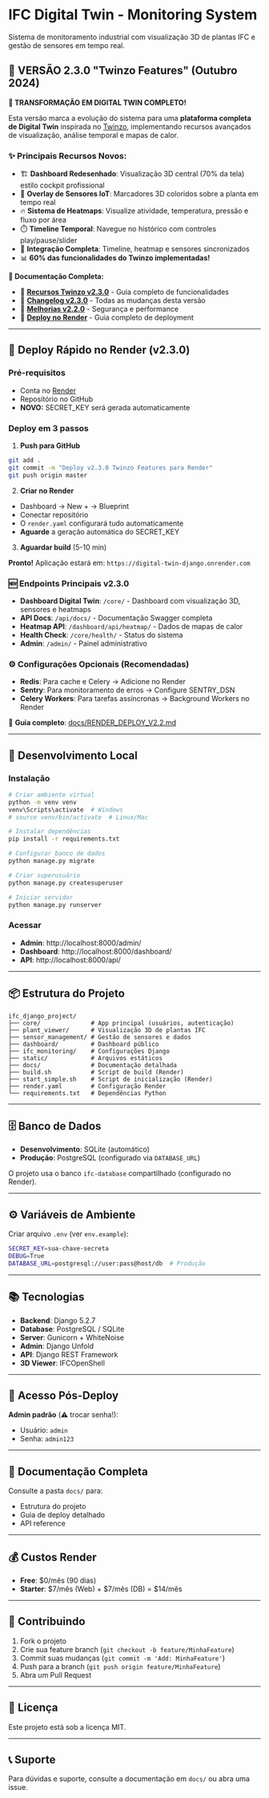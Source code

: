 # IFC Digital Twin - Monitoring System

Sistema de monitoramento industrial com visualização 3D de plantas IFC e gestão de sensores em tempo real.

## 🌟 VERSÃO 2.3.0 "Twinzo Features" (Outubro 2024)

**🎉 TRANSFORMAÇÃO EM DIGITAL TWIN COMPLETO!**

Esta versão marca a evolução do sistema para uma **plataforma completa de Digital Twin** inspirada no [Twinzo](https://twinzo.eu/), implementando recursos avançados de visualização, análise temporal e mapas de calor.

### ✨ Principais Recursos Novos:

- 🏗️ **Dashboard Redesenhado**: Visualização 3D central (70% da tela) estilo cockpit profissional
- 📍 **Overlay de Sensores IoT**: Marcadores 3D coloridos sobre a planta em tempo real
- 🔥 **Sistema de Heatmaps**: Visualize atividade, temperatura, pressão e fluxo por área
- ⏱️ **Timeline Temporal**: Navegue no histórico com controles play/pause/slider
- 🔗 **Integração Completa**: Timeline, heatmap e sensores sincronizados
- 📊 **60% das funcionalidades do Twinzo implementadas!**

**📖 Documentação Completa:**
- 🌟 [**Recursos Twinzo v2.3.0**](docs/TWINZO_FEATURES_V2.3.md) - Guia completo de funcionalidades
- 📝 [**Changelog v2.3.0**](CHANGELOG_v2.3.0.md) - Todas as mudanças desta versão
- 🎉 [**Melhorias v2.2.0**](docs/MELHORIAS_IMPLEMENTADAS_2024.md) - Segurança e performance
- 🚀 [**Deploy no Render**](docs/RENDER_DEPLOY_V2.2.md) - Guia completo de deployment

---

## 🚀 Deploy Rápido no Render (v2.3.0)

### Pré-requisitos
- Conta no [Render](https://render.com/)
- Repositório no GitHub
- **NOVO:** SECRET_KEY será gerada automaticamente

### Deploy em 3 passos

1. **Push para GitHub**
```bash
git add .
git commit -m "Deploy v2.3.0 Twinzo Features para Render"
git push origin master
```

2. **Criar no Render**
- Dashboard → New + → Blueprint
- Conectar repositório
- O `render.yaml` configurará tudo automaticamente
- **Aguarde** a geração automática do SECRET_KEY

3. **Aguardar build** (5-10 min)

**Pronto!** Aplicação estará em: `https://digital-twin-django.onrender.com`

### 🆕 Endpoints Principais v2.3.0
- **Dashboard Digital Twin**: `/core/` - Dashboard com visualização 3D, sensores e heatmaps
- **API Docs**: `/api/docs/` - Documentação Swagger completa
- **Heatmap API**: `/dashboard/api/heatmap/` - Dados de mapas de calor
- **Health Check**: `/core/health/` - Status do sistema
- **Admin**: `/admin/` - Painel administrativo

### ⚙️ Configurações Opcionais (Recomendadas)
- **Redis**: Para cache e Celery → Adicione no Render
- **Sentry**: Para monitoramento de erros → Configure SENTRY_DSN
- **Celery Workers**: Para tarefas assíncronas → Background Workers no Render

📖 **Guia completo**: [docs/RENDER_DEPLOY_V2.2.md](docs/RENDER_DEPLOY_V2.2.md)

---

## 🔧 Desenvolvimento Local

### Instalação

```bash
# Criar ambiente virtual
python -m venv venv
venv\Scripts\activate  # Windows
# source venv/bin/activate  # Linux/Mac

# Instalar dependências
pip install -r requirements.txt

# Configurar banco de dados
python manage.py migrate

# Criar superusuário
python manage.py createsuperuser

# Iniciar servidor
python manage.py runserver
```

### Acessar

- **Admin**: http://localhost:8000/admin/
- **Dashboard**: http://localhost:8000/dashboard/
- **API**: http://localhost:8000/api/

---

## 📦 Estrutura do Projeto

```
ifc_django_project/
├── core/              # App principal (usuários, autenticação)
├── plant_viewer/      # Visualização 3D de plantas IFC
├── sensor_management/ # Gestão de sensores e dados
├── dashboard/         # Dashboard público
├── ifc_monitoring/    # Configurações Django
├── static/            # Arquivos estáticos
├── docs/              # Documentação detalhada
├── build.sh           # Script de build (Render)
├── start_simple.sh    # Script de inicialização (Render)
├── render.yaml        # Configuração Render
└── requirements.txt   # Dependências Python
```

---

## 🗄️ Banco de Dados

- **Desenvolvimento**: SQLite (automático)
- **Produção**: PostgreSQL (configurado via `DATABASE_URL`)

O projeto usa o banco `ifc-database` compartilhado (configurado no Render).

---

## ⚙️ Variáveis de Ambiente

Criar arquivo `.env` (ver `env.example`):

```bash
SECRET_KEY=sua-chave-secreta
DEBUG=True
DATABASE_URL=postgresql://user:pass@host/db  # Produção
```

---

## 📚 Tecnologias

- **Backend**: Django 5.2.7
- **Database**: PostgreSQL / SQLite
- **Server**: Gunicorn + WhiteNoise
- **Admin**: Django Unfold
- **API**: Django REST Framework
- **3D Viewer**: IFCOpenShell

---

## 🔐 Acesso Pós-Deploy

**Admin padrão** (⚠️ trocar senha!):
- Usuário: `admin`
- Senha: `admin123`

---

## 📖 Documentação Completa

Consulte a pasta `docs/` para:
- Estrutura do projeto
- Guia de deploy detalhado
- API reference

---

## 💰 Custos Render

- **Free**: $0/mês (90 dias)
- **Starter**: $7/mês (Web) + $7/mês (DB) = $14/mês

---

## 🤝 Contribuindo

1. Fork o projeto
2. Crie sua feature branch (`git checkout -b feature/MinhaFeature`)
3. Commit suas mudanças (`git commit -m 'Add: MinhaFeature'`)
4. Push para a branch (`git push origin feature/MinhaFeature`)
5. Abra um Pull Request

---

## 📝 Licença

Este projeto está sob a licença MIT.

---

## 📞 Suporte

Para dúvidas e suporte, consulte a documentação em `docs/` ou abra uma issue.
